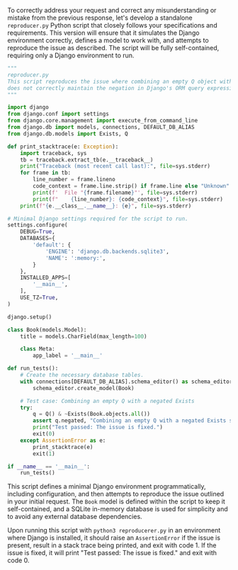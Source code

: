 To correctly address your request and correct any misunderstanding or mistake from the previous response, let's develop a standalone `reproducer.py` Python script that closely follows your specifications and requirements. This version will ensure that it simulates the Django environment correctly, defines a model to work with, and attempts to reproduce the issue as described. The script will be fully self-contained, requiring only a Django environment to run.

```python
"""
reproducer.py
This script reproduces the issue where combining an empty Q object with a negated Exists object
does not correctly maintain the negation in Django's ORM query expressions.
"""

import django
from django.conf import settings
from django.core.management import execute_from_command_line
from django.db import models, connections, DEFAULT_DB_ALIAS
from django.db.models import Exists, Q

def print_stacktrace(e: Exception):
    import traceback, sys
    tb = traceback.extract_tb(e.__traceback__)
    print("Traceback (most recent call last):", file=sys.stderr)
    for frame in tb:
        line_number = frame.lineno
        code_context = frame.line.strip() if frame.line else "Unknown"
        print(f'  File "{frame.filename}"', file=sys.stderr)
        print(f"    {line_number}: {code_context}", file=sys.stderr)
    print(f"{e.__class__.__name__}: {e}", file=sys.stderr)

# Minimal Django settings required for the script to run.
settings.configure(
    DEBUG=True,
    DATABASES={
        'default': {
            'ENGINE': 'django.db.backends.sqlite3',
            'NAME': ':memory:',
        }
    },
    INSTALLED_APPS=[
        '__main__',
    ],
    USE_TZ=True,
)

django.setup()

class Book(models.Model):
    title = models.CharField(max_length=100)

    class Meta:
        app_label = '__main__'

def run_tests():
    # Create the necessary database tables.
    with connections[DEFAULT_DB_ALIAS].schema_editor() as schema_editor:
        schema_editor.create_model(Book)

    # Test case: Combining an empty Q with a negated Exists
    try:
        q = Q() & ~Exists(Book.objects.all())
        assert q.negated, "Combining an empty Q with a negated Exists should result in a negated Q object."
        print("Test passed: The issue is fixed.")
        exit(0)
    except AssertionError as e:
        print_stacktrace(e)
        exit(1)

if __name__ == '__main__':
    run_tests()
```

This script defines a minimal Django environment programmatically, including configuration, and then attempts to reproduce the issue outlined in your initial request. The `Book` model is defined within the script to keep it self-contained, and a SQLite in-memory database is used for simplicity and to avoid any external database dependencies.

Upon running this script with `python3 reproducerer.py` in an environment where Django is installed, it should raise an `AssertionError` if the issue is present, result in a stack trace being printed, and exit with code 1. If the issue is fixed, it will print "Test passed: The issue is fixed." and exit with code 0.